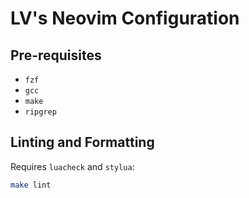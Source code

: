 # LV's Neovim Configuration

## Pre-requisites
- `fzf`
- `gcc`
- `make`
- `ripgrep`

## Linting and Formatting
Requires `luacheck` and `stylua`:

```sh
make lint
```
